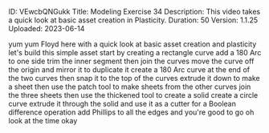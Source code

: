 ID: VEwcbQNGukk
Title: Modeling Exercise 34
Description: This video takes a quick look at basic asset creation in Plasticity.
Duration: 50
Version: 1.1.25
Uploaded: 2023-06-14

yum yum
Floyd here with a quick look at basic
asset creation and plasticity let's
build this simple asset start by
creating a rectangle curve add a 180 Arc
to one side trim the inner segment then
join the curves move the curve off the
origin and mirror it to duplicate it
create a 180 Arc curve at the end of the
two curves then snap it to the top of
the curves extrude it down to make a
sheet
then use the patch tool to make sheets
from the other curves
join the three sheets then use the
thickened tool to create a solid create
a circle curve extrude it through the
solid and use it as a cutter for a
Boolean difference operation add
Phillips to all the edges and you're
good to go
oh look at the time
okay
